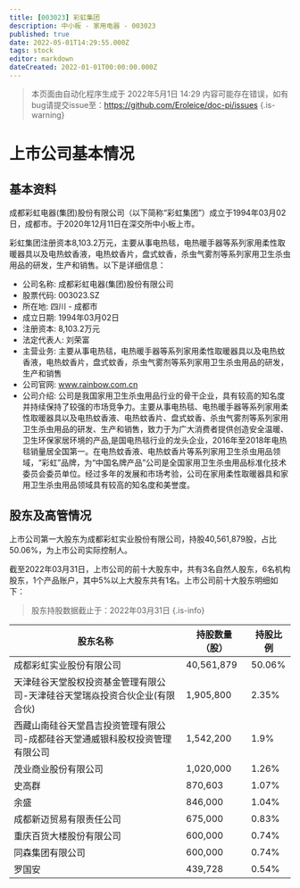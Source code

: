 ```yaml
---
title: [003023] 彩虹集团
description: 中小板 - 家用电器 - 003023
published: true
date: 2022-05-01T14:29:55.000Z
tags: stock
editor: markdown
dateCreated: 2022-01-01T00:00:00.000Z
---
```


> 本页面由自动化程序生成于 2022年5月1日 14:29
> 内容可能存在错误，如有bug请提交issue至：https://github.com/Eroleice/doc-pi/issues
{.is-warning}

# 上市公司基本情况

## 基本资料

成都彩虹电器(集团)股份有限公司（以下简称“彩虹集团”）成立于1994年03月02日，成都市。于2020年12月11日在深交所中小板上市。

彩虹集团注册资本8,103.2万元，主要从事电热毯，电热暖手器等系列家用柔性取暖器具以及电热蚊香液，电热蚊香片，盘式蚊香，杀虫气雾剂等系列家用卫生杀虫用品的研发，生产和销售。以下是详细信息：

- 公司名称: 成都彩虹电器(集团)股份有限公司
- 股票代码: 003023.SZ
- 所在地: 四川 - 成都市
- 成立日期: 1994年03月02日
- 注册资本: 8,103.2万元
- 法定代表人: 刘荣富
- 主营业务: 主要从事电热毯，电热暖手器等系列家用柔性取暖器具以及电热蚊香液，电热蚊香片，盘式蚊香，杀虫气雾剂等系列家用卫生杀虫用品的研发，生产和销售
- 公司官网: www.rainbow.com.cn
- 公司介绍: 公司是我国家用卫生杀虫用品行业的骨干企业，具有较高的知名度并持续保持了较强的市场竞争力。主要从事电热毯、电热暖手器等系列家用柔性取暖器具以及电热蚊香液、电热蚊香片、盘式蚊香、杀虫气雾剂等系列家用卫生杀虫用品的研发、生产和销售，致力于为广大消费者提供创造安全温暖、卫生环保家居环境的产品,是国电热毯行业的龙头企业，2016年至2018年电热毯销量居全国第一。在电热蚊香液、电热蚊香片等系列家用卫生杀虫用品领域，“彩虹”品牌，为“中国名牌产品”公司是全国家用卫生杀虫用品标准化技术委员会委员单位。经过多年的发展和市场考验，公司在家用柔性取暖器具和家用卫生杀虫用品领域具有较高的知名度和美誉度。


## 股东及高管情况

上市公司第一大股东为成都彩虹实业股份有限公司，持股40,561,879股，占比50.06%，为上市公司实际控制人。

截至2022年03月31日，上市公司的前十大股东中，共有3名自然人股东，6名机构股东，1个产品账户，其中5%以上大股东共有1名。上市公司前十大股东明细如下：

> 股东持股数据截止于：2022年03月31日
{.is-info}

| 股东名称 | 持股数量（股） | 持股比例 |
| --- | --- | --- |
| 成都彩虹实业股份有限公司 | 40,561,879 | 50.06% |
| 天津硅谷天堂股权投资基金管理有限公司-天津硅谷天堂瑞焱投资合伙企业(有限合伙) | 1,905,800 | 2.35% |
| 西藏山南硅谷天堂昌吉投资管理有限公司-成都硅谷天堂通威银科股权投资管理有限公司 | 1,542,200 | 1.9% |
| 茂业商业股份有限公司 | 1,020,000 | 1.26% |
| 史高群 | 870,603 | 1.07% |
| 余盛 | 846,000 | 1.04% |
| 成都新迈贸易有限责任公司 | 675,000 | 0.83% |
| 重庆百货大楼股份有限公司 | 600,000 | 0.74% |
| 同森集团有限公司 | 600,000 | 0.74% |
| 罗国安 | 439,728 | 0.54% |




